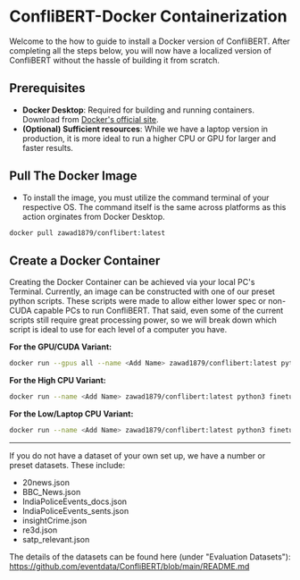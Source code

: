 # ConfliBERT-Docker Containerization

Welcome to the how to guide to install a Docker version of ConfliBERT. After completing all the steps below, you will now have a localized version of ConfliBERT without the hassle of building it from scratch. 

## Prerequisites
- **Docker Desktop**: Required for building and running containers. Download from [Docker's official site](https://www.docker.com/products/docker-desktop/).
- **(Optional) Sufficient resources**: While we have a laptop version in production, it is more ideal to run a higher CPU or GPU for larger and faster results.

## Pull The Docker Image
- To install the image, you must utilize the command terminal of your respective OS. The command itself is the same across platforms as this action orginates from Docker Desktop.

```bash
docker pull zawad1879/conflibert:latest
```

## Create a Docker Container

Creating the Docker Container can be achieved via your local PC's Terminal. Currently, an image can be constructed with one of our preset python scripts. These scripts were made to allow either lower spec or non-CUDA capable PCs to run ConfliBERT. That said, even some of the current scripts still require great processing power, so we will break down which script is ideal to use for each level of a computer you have.

**For the GPU/CUDA Variant:**
```bash
docker run --gpus all --name <Add Name> zawad1879/conflibert:latest python3 finetune_data.py --dataset <Add Desired Dataset> --report_per_epoch
```

**For the High CPU Variant:**
```bash
docker run --name <Add Name> zawad1879/conflibert:latest python3 finetune_data_cpu.py --dataset <Add Desired Dataset> --report_per_epoch
```

**For the Low/Laptop CPU Variant:**
```bash
docker run --name <Add Name> zawad1879/conflibert:latest python3 finetune_data_cpu.py --dataset <Add Desired Dataset> --report_per_epoch
```
---

If you do not have a dataset of your own set up, we have a number or preset datasets. These include:
- 20news.json
- BBC_News.json
- IndiaPoliceEvents_docs.json
- IndiaPoliceEvents_sents.json
- insightCrime.json
- re3d.json
- satp_relevant.json
  
The details of the datasets can be found here (under "Evaluation Datasets"): https://github.com/eventdata/ConfliBERT/blob/main/README.md
